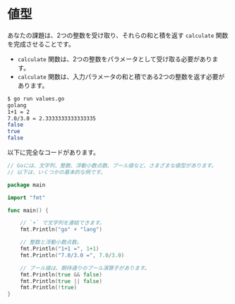 # 値型

あなたの課題は、2つの整数を受け取り、それらの和と積を返す `calculate` 関数を完成させることです。

- `calculate` 関数は、2つの整数をパラメータとして受け取る必要があります。
- `calculate` 関数は、入力パラメータの和と積である2つの整数を返す必要があります。

```sh
$ go run values.go
golang
1+1 = 2
7.0/3.0 = 2.3333333333333335
false
true
false
```

以下に完全なコードがあります。

```go
// Goには、文字列、整数、浮動小数点数、ブール値など、さまざまな値型があります。
// 以下は、いくつかの基本的な例です。

package main

import "fmt"

func main() {

	// `+` で文字列を連結できます。
	fmt.Println("go" + "lang")

	// 整数と浮動小数点数。
	fmt.Println("1+1 =", 1+1)
	fmt.Println("7.0/3.0 =", 7.0/3.0)

	// ブール値は、期待通りのブール演算子があります。
	fmt.Println(true && false)
	fmt.Println(true || false)
	fmt.Println(!true)
}

```

